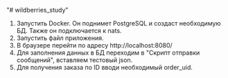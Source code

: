 "# wildberries_study" 
1. Запустить Docker. Он поднимет PostgreSQL и создаст необходимую БД. Также он подключается к nats.
2. Запустить файл приложения.
3. В браузере перейти по адресу http://localhost:8080/
4. Для заполнения данных в БД переходим в "Скрипт отправки сообщений", вставляем тестовый json.
5. Для получения заказа по ID вводи необходимый order_uid.
